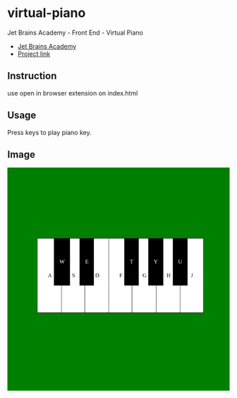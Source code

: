 # virtual-piano
Jet Brains Academy - Front End - Virtual Piano
- [Jet Brains Academy](https://hyperskill.org)
- [Project link](https://hyperskill.org/projects/101?goal=590)

## Instruction
use open in browser extension on index.html

## Usage
Press keys to play piano key.

## Image 
![GitHub Logo](/piano.png)